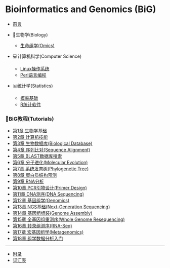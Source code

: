 # Bioinformatics and Genomics (BiG)

* [前言](README.md)

* 🧬生物学(Biology)
    * [生命组学(Omics)](Biology/Omics.md)

* 💻计算机科学(Computer Science) 
    * [Linux操作系统](Computer/Linux.md)
    * [Perl语言编程](Computer/Perl.md)

* 📊统计学(Statistics)
    * [概率基础](Statistics/Probability.md)
    * [R统计软件](Statistics/R.md)

### 📖BiG教程(Tutorials)
* [第1章 生物学基础](Tutorials/01BiologyBasics.md)
* [第2章 计算机技能](Tutorials/02ComputerSkills.md)
* [第3章 生物数据库(Biological Database)](Tutorials/03BiologicalDatabase.md)
* [第4章 序列比对(Sequence Alignment)](Tutorials/04SequenceAlignment.md)
* [第5章 BLAST数据库搜索](Tutorials/05BLAST.md)
* [第6章 分子进化(Molecular Evolution)](Tutorials/06MolecularEvolution.md)
* [第7章 系统发育树(Phylogenetic Tree)](Tutorials/07Phylogeny.md)
* [第8章 蛋白质结构预测](Tutorials/08ProteinStructure.md)
* [第9章 RNA分析](Tutorials/09RNA.md)
* [第10章 PCR引物设计(Primer Design)](Tutorials/10PCR.md)
* [第11章 DNA测序(DNA Sequencing)](Tutorials/11DNAsequencing.md)
* [第12章 基因组学(Genomics)](Tutorials/12Genomics.md)
* [第13章 NGS基础(Next-Generation Sequencing)](Tutorials/13NGS.md)
* [第14章 基因组组装(Genome Assembly)](Tutorials/14Assembly.md)
* [第15章 全基因组重测序(Whole Genome Resequencing)](Tutorials/15WGR.md)
* [第16章 转录组测序(RNA-Seq)](Tutorials/16RNAseq.md)
* [第17章 宏基因组学(Metagenomics)](Tutorials/17Metagenomics.md)
* [第18章 组学数据分析入门](Tutorials/18DataAnalytics.md)
----
* [附录](Appendix.md)
* [词汇表](GLOSSARY.md)